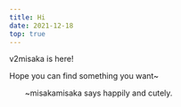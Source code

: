 ```yaml
---
title: Hi
date: 2021-12-18
top: true
---
```


v2misaka is here!

 Hope you can find something you want~

&emsp;&emsp;~misakamisaka says happily and cutely.
